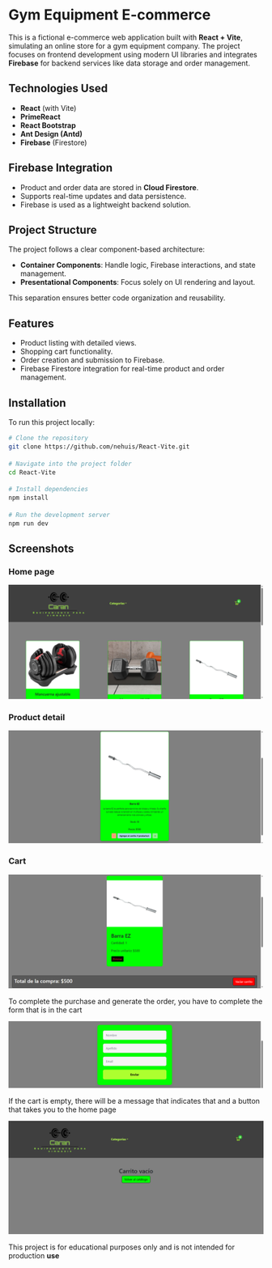 # Gym Equipment E-commerce

This is a fictional e-commerce web application built with **React + Vite**, simulating an online store for a gym equipment company. The project focuses on frontend development using modern UI libraries and integrates **Firebase** for backend services like data storage and order management.

## Technologies Used

- **React** (with Vite)
- **PrimeReact**
- **React Bootstrap**
- **Ant Design (Antd)**
- **Firebase** (Firestore)

## Firebase Integration

- Product and order data are stored in **Cloud Firestore**.
- Supports real-time updates and data persistence.
- Firebase is used as a lightweight backend solution.

## Project Structure

The project follows a clear component-based architecture:

- **Container Components**: Handle logic, Firebase interactions, and state management.
- **Presentational Components**: Focus solely on UI rendering and layout.

This separation ensures better code organization and reusability.

## Features

- Product listing with detailed views.
- Shopping cart functionality.
- Order creation and submission to Firebase.
- Firebase Firestore integration for real-time product and order management.

## Installation

To run this project locally:

```bash
# Clone the repository
git clone https://github.com/nehuis/React-Vite.git

# Navigate into the project folder
cd React-Vite

# Install dependencies
npm install

# Run the development server
npm run dev
```

## Screenshots

### Home page

![Home page](public/homepage.png)

### Product detail

![Product detail](public/productdetail.png)

### Cart

![Cart view](public/cart.png)

To complete the purchase and generate the order, you have to complete the form that is in the cart

![Cart form](public/cartform.png)

If the cart is empty, there will be a message that indicates that and a button that takes you to the home page

![Empty cart](public/emptycart.png)

This project is for educational purposes only and is not intended for production **use**
